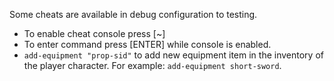 Some cheats are available in debug configuration to testing.

* To enable cheat console press [~]
* To enter command press [ENTER] while console is enabled.
* `add-equipment "prop-sid"` to add new equipment item in the inventory of the player character. For example: `add-equipment short-sword`.
